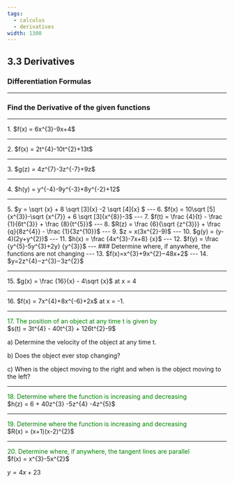 ```yaml
---
tags:
  - calculus
  - derivatives
width: 1300
---
```

## 3.3 Derivatives
### Differentiation Formulas

---

### Find the Derivative of the given functions

---

<grid drag="40 30" drop="topleft">
1. $f(x) = 6x^{3}-9x+4$
</grid>

---

<grid drag="40 30" drop="topleft">
2. $f(x) = 2t^{4}-10t^{2}+13t$
</grid>

---

<grid drag="40 30" drop="topleft">
3. $g(z) = 4z^{7}-3z^{-7}+9z$
</grid>

---

<grid drag="40 30" drop="topleft">
4. $h(y) = y^{-4}-9y^{-3}+8y^{-2}+12$
</grid>

---

<grid drag="40 30" drop="topleft">
5. $y = \sqrt {x} + 8 \sqrt [3]{x} -2 \sqrt [4]{x} $
</grid>
---

<grid drag="40 30" drop="topleft">
6. $f(x) = 10\sqrt [5]{x^{3}}-\sqrt {x^{7}} + 6 \sqrt [3]{x^{8}}-3$
</grid>
---

<grid drag="40 30" drop="topleft">
7. $f(t) = \frac {4}{t} - \frac {1}{6t^{3}} + \frac {8}{t^{5}}$
</grid>
---

<grid drag="40 30" drop="topleft">
8. $R(z) = \frac {6}{\sqrt {z^{3}}} + \frac {q}{8z^{4}} - \frac {1}{3z^{10}}$
</grid>
---

<grid drag="40 30" drop="topleft">
9. $z = x(3x^{2}-9)$
</grid>
---

<grid drag="40 30" drop="topleft">
10. $g(y) = (y-4)(2y+y^{2})$ 
</grid>
---

<grid drag="40 30" drop="topleft">
11. $h(x) = \frac {4x^{3}-7x+8} {x}$
</grid>
---

<grid drag="40 30" drop="topleft">
12. $f(y) = \frac {y^{5}-5y^{3}+2y} {y^{3}}$
</grid>
---
### Determine where, if anywhere, the functions are not changing
---

<grid drag="40 30" drop="topleft">
13. $f(x)=x^{3}+9x^{2}−48x+2$
</grid>
---

<grid drag="40 30" drop="topleft">
14. $y=2z^{4}−z^{3}−3z^{2}$
</grid>

---

<grid drag="40 30" drop="topleft">
15. $g(x) = \frac {16}{x} - 4\sqrt {x}$ at x = 4
</grid>

---

<grid drag="40 30" drop="topleft">
16. $f(x) = 7x^{4}+8x^{-6}+2x$ at x = -1.
</grid>

---

<grid drag="40 30" drop="topleft">
<span style="color: green">17. The position of an object at any time t is given by</span><br />
$s(t) = 3t^{4} - 40t^{3} + 126t^{2}-9$

a) Determine the velocity of the object at any time t.

b) Does the object ever stop changing?

c) When is the object moving to the right and when is the object moving to the left?
</grid>

---

<grid drag="40 30" drop="topleft">
<span style="color: green">18. Determine where the function is increasing and decreasing</span>
<br />
$h(z) = 6 + 40z^{3} -5z^{4} -4z^{5}$
</grid>

---

<grid drag="40 30" drop="topleft">
<span style="color: green">19. Determine where the function is increasing and decreasing</span>
<br />
$R(x) = (x+1)(x-2)^{2}$
</grid>

---

<grid drag="40 30" drop="topleft">
<span style="color: green">20. Determine where, if anywhere, the tangent lines  are parallel</span>
<br />
$f(x) = x^{3}-5x^{2}$

$y=4x+23$
</grid>
